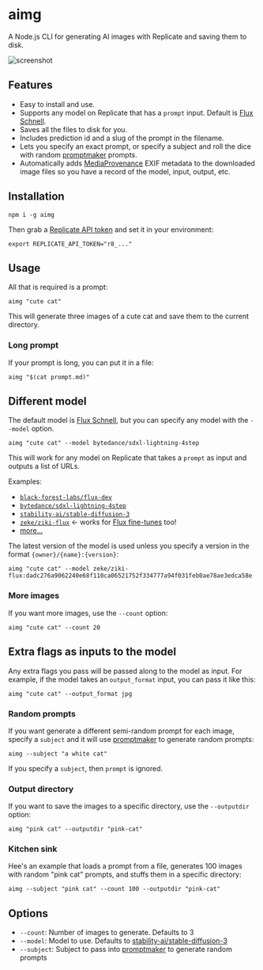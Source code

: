 # aimg

A Node.js CLI for generating AI images with Replicate and saving them to disk.

![screenshot](https://github.com/replicate/cog/assets/2289/f6ad8d6b-cc9c-4b07-a241-7766cd232d6f)

## Features

- Easy to install and use.
- Supports any model on Replicate that has a `prompt` input. Default is [Flux Schnell](https://replicate.com/black-forest-labs/flux-schnell).
- Saves all the files to disk for you.
- Includes prediction id and a slug of the prompt in the filename.
- Lets you specify an exact prompt, or specify a subject and roll the dice with random [promptmaker](https://npm.im/promptmaker) prompts.
- Automatically adds [MediaProvenance](https://github.com/zeke/media-provenance) EXIF metadata to the downloaded image files so you have a record of the model, input, output, etc.

## Installation

```
npm i -g aimg
```

Then grab a [Replicate API token](https://replicate.com/account/api-tokens) and set it in your environment:

```
export REPLICATE_API_TOKEN="r8_..."
```

## Usage

All that is required is a prompt:

```
aimg "cute cat"
```

This will generate three images of a cute cat and save them to the current directory.

### Long prompt

If your prompt is long, you can put it in a file:

```
aimg "$(cat prompt.md)"
```

## Different model

The default model is [Flux Schnell](https://replicate.com/blog/flux-state-of-the-art-image-generation), but you can specify any model with the `--model` option.

```
aimg "cute cat" --model bytedance/sdxl-lightning-4step
```

This will work for any model on Replicate that takes a `prompt` as input and outputs a list of URLs.

Examples:

- [`black-forest-labs/flux-dev`](https://replicate.com/black-forest-labs/flux-dev)
- [`bytedance/sdxl-lightning-4step`](https://replicate.com/bytedance/sdxl-lightning-4step)
- [`stability-ai/stable-diffusion-3`](https://replicate.com/stability-ai/stable-diffusion-3)
- [`zeke/ziki-flux`](https://replicate.com/zeke/ziki-flux) ← works for [Flux fine-tunes](https://replicate.com/collections/flux-fine-tunes) too!
- [more...](https://replicate.com/collections/text-to-image)

The latest version of the model is used unless you specify a version in the format `{owner}/{name}:{version}`:

```
aimg "cute cat" --model zeke/ziki-flux:dadc276a9062240e68f110ca06521752f334777a94f031feb0ae78ae3edca58e
```

### More images

If you want more images, use the `--count` option:

```
aimg "cute cat" --count 20
```

## Extra flags as inputs to the model

Any extra flags you pass will be passed along to the model as input. For example, if the model takes an `output_format` input, you can pass it like this:

```
aimg "cute cat" --output_format jpg
```

### Random prompts

If you want generate a different semi-random prompt for each image, specify a `subject` and it will use [promptmaker](https://npm.im/promptmaker) to generate random prompts:

```
aimg --subject "a white cat"
```

If you specify a `subject`, then `prompt` is ignored.

### Output directory

If you want to save the images to a specific directory, use the `--outputdir` option:

```
aimg "pink cat" --outputdir "pink-cat"
```

### Kitchen sink

Hee's an example that loads a prompt from a file, generates 100 images with random "pink cat" prompts, and stuffs them in a specific directory:

```
aimg --subject "pink cat" --count 100 --outputdir "pink-cat"
```

## Options

- `--count`: Number of images to generate. Defaults to 3
- `--model`: Model to use. Defaults to [stability-ai/stable-diffusion-3](https://replicate.com/stability-ai/stable-diffusion-3)
- `--subject`: Subject to pass into [promptmaker](https://npm.im/promptmaker) to generate random prompts
